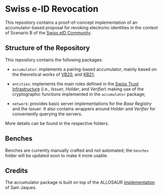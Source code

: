 # Swiss e-ID Revocation

This repository contains a proof-of-concept implementation of an accumulator-based proposal for revoking electronic identities in the context of Scenario B of the [Swiss eID Community](https://github.com/e-id-admin/open-source-community/blob/main/discussion-paper-tech-proposal/discussion-paper-tech-proposal.md).

## Structure of the Repository
This repository contains the following packages:

- `accumulator`: implements a pairing-based accumulator, mainly based on the theoretical works of [VB20](https://link.springer.com/chapter/10.1007/978-3-030-95312-6_17), and [KB21](https://ieeexplore.ieee.org/abstract/document/9505229);

- `entities`: implements the main roles defined in the [Swiss Trust Infrastructure](https://github.com/e-id-admin/open-source-community/blob/main/discussion-paper-tech-proposal/discussion-paper-tech-proposal.md) (i.e., *Issuer*, *Holder*, and *Verifier*) making use of the cryptographic functions implemented in the `accumulator` package; 

- `network`: provides basic server implementations for the *Base Registry* and the *Issuer*. It also contains wrappers around *Holder* and *Verifier* for conveniently querying the servers.

More details can be found in the respective folders.

## Benches
Benches are currently manually crafted and not automated; the `benches` folder will be updated soon to make it more usable. 

## Credits
The accumulator package is built on top of the ALLOSAUR [implementation](https://github.com/sam-jaques/allosaurust) of Sam Jaques. 
